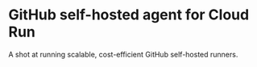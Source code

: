 # GitHub self-hosted agent for Cloud Run

A shot at running scalable, cost-efficient GitHub self-hosted runners. 